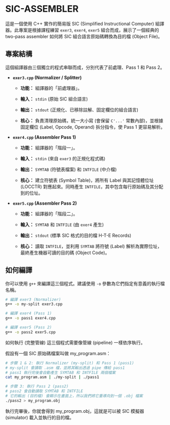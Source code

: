 # SIC-ASSEMBLER


這是一個使用 C++ 實作的簡易版 SIC (Simplified Instructional Computer) 組譯器。此專案是根據課程練習 `exer3`, `exer4`, `exer5` 組合而成，展示了一個經典的 two-pass assembler 如何將 SIC 組合語言原始碼轉換為目的檔 (Object File)。

## 專案結構

這個組譯器由三個獨立的程式串聯而成，分別代表了前處理、Pass 1 和 Pass 2。

* **`exer3.cpp` (Normalizer / Splitter)**

  * **功能：** 組譯器的「前處理器」。

  * **輸入：** `stdin` (原始 SIC 組合語言)

  * **輸出：** `stdout` (正規化、已移除註解、固定欄位的組合語言)

  * **核心：** 負責清理原始碼，統一大小寫 (會保留 `C'...'` 常數內部)，並根據固定欄位 (Label, Opcode, Operand) 拆分指令，使 Pass 1 更容易解析。

* **`exer4.cpp` (Assembler Pass 1)**

  * **功能：** 組譯器的「階段一」。

  * **輸入：** `stdin` (來自 `exer3` 的正規化程式碼)

  * **輸出：** `SYMTAB` (符號表檔案) 和 `INTFILE` (中介檔)

  * **核心：** 建立符號表 (Symbol Table)，將所有 Label 與其記憶體位址 (LOCCTR) 對應起來。同時產生 `INTFILE`，其中包含每行原始碼及其分配到的位址。

* **`exer5.cpp` (Assembler Pass 2)**

  * **功能：** 組譯器的「階段二」。

  * **輸入：** `SYMTAB` 和 `INTFILE` (由 `exer4` 產生)

  * **輸出：** `stdout` (標準 SIC 格式的目的檔 H-T-E Records)

  * **核心：** 讀取 `INTFILE`，並利用 `SYMTAB` 將符號 (Label) 解析為實際位址，最終產生機器可讀的目的碼 (Object Code)。

## 如何編譯

你可以使用 `g++` 來編譯這三個程式。建議使用 `-o` 參數為它們指定有意義的執行檔名稱。

```bash
# 編譯 exer3 (Normalizer)
g++ -o my-split exer3.cpp

# 編譯 exer4 (Pass 1)
g++ -o pass1 exer4.cpp

# 編譯 exer5 (Pass 2)
g++ -o pass2 exer5.cpp
```

如何執行 (完整管線)
這三個程式需要像管線 (pipeline) 一樣依序執行。

假設有一個 SIC 原始碼檔案叫做 my_program.asm：
```bash
# 步驟 1 & 2: 執行 Normalizer (my-split) 和 Pass 1 (pass1)
# my-split 會讀取 .asm 檔，並將其輸出透過 pipe 傳給 pass1
# pass1 執行完後會自動產生 SYMTAB 和 INTFILE 兩個檔案
cat my_program.asm | ./my-split | ./pass1

# 步驟 3: 執行 Pass 2 (pass2)
# pass2 會自動讀取 SYMTAB 和 INTFILE
# 它的輸出 (目的檔) 會顯示在畫面上，所以我們將它重導向到一個 .obj 檔案
./pass2 > my_program.obj
```
執行完畢後，你就會得到 my_program.obj，這就是可以被 SIC 模擬器 (simulator) 載入並執行的目的檔。
